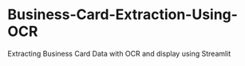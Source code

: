 # Business-Card-Extraction-Using-OCR
Extracting Business Card Data with OCR and display using Streamlit
